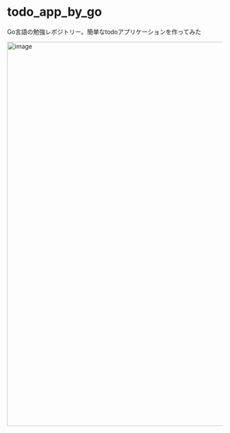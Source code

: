 # todo_app_by_go

Go言語の勉強レポジトリー。簡単なtodoアプリケーションを作ってみた


<img width="897" alt="image" src="https://user-images.githubusercontent.com/91179464/219455931-39dd23fe-9aa0-4d48-8b1f-1d8b3f9c94c5.png">
